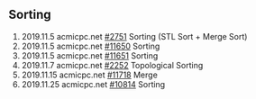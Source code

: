 ## Sorting
1. 2019.11.5 acmicpc.net [#2751](https://www.acmicpc.net/problem/2751) Sorting (STL Sort + Merge Sort)
2. 2019.11.5 acmicpc.net [#11650](https://www.acmicpc.net/problem/11650) Sorting
3. 2019.11.5 acmicpc.net [#11651](https://www.acmicpc.net/problem/11651) Sorting
4. 2019.11.7 acmicpc.net [#2252](https://www.acmicpc.net/problem/2252) Topological Sorting
5. 2019.11.15 acmicpc.net [#11718](https://www.acmicpc.net/problem/11718) Merge
6. 2019.11.25 acmicpc.net [#10814](https://www.acmicpc.net/problem/10814) Sorting

